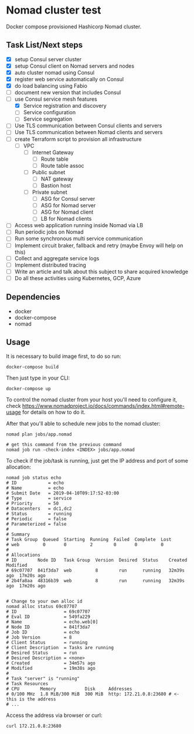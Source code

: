 # Nomad cluster test

Docker compose provisioned Hashicorp Nomad cluster.

## Task List/Next steps
- [X] setup Consul server cluster
- [X] setup Consul client on Nomad servers and nodes
- [X] auto cluster nomad using Consul
- [X] register web service automatically on Consul
- [X] do load balancing using Fabio
- [ ] document new version that includes Consul
- [ ] use Consul service mesh features
  - [X] Service registration and discovery
  - [ ] Service configuration
  - [ ] Service segregation
- [ ] Use TLS communication between Consul clients and servers
- [ ] Use TLS communication between Nomad clients and servers
- [ ] create Terraform script to provision all infrastructure
  - [ ] VPC
    - [ ] Internet Gateway
      - [ ] Route table
      - [ ] Route table assoc
    - [ ] Public subnet
      - [ ] NAT gateway
      - [ ] Bastion host
    - [ ] Private subnet
      - [ ] ASG for Consul server
      - [ ] ASG for Nomad server
      - [ ] ASG for Nomad client
      - [ ] LB for Nomad clients
- [ ] Access web application running inside Nomad via LB
- [ ] Run periodic jobs on Nomad
- [ ] Run some synchronous multi service communication
- [ ] Implement circuit braker, fallback and retry (maybe Envoy will help on this)
- [ ] Collect and aggregate service logs
- [ ] Implement distributed tracing
- [ ] Write an article and talk about this subject to share acquired knowledge
- [ ] Do all these activities using Kubernetes, GCP, Azure

## Dependencies

- docker
- docker-compose
- nomad

## Usage

It is necessary to build image first, to do so run:

```shell
docker-compose build
```

Then just type in your CLI:

```shell
docker-compose up
```

To control the nomad cluster from your host you'll need to configure it, check https://www.nomadproject.io/docs/commands/index.html#remote-usage for details on how to do it.

After that you'll able to schedule new jobs to the nomad cluster:

```shell
nomad plan jobs/app.nomad

# get this command from the previous command
nomad job run -check-index <INDEX> jobs/app.nomad
```

To check if the job/task is running, just get the IP address and port of some allocation:

```shell
nomad job status echo
# ID            = echo
# Name          = echo
# Submit Date   = 2019-04-10T09:17:52-03:00
# Type          = service
# Priority      = 50
# Datacenters   = dc1,dc2
# Status        = running
# Periodic      = false
# Parameterized = false
#
# Summary
# Task Group  Queued  Starting  Running  Failed  Complete  Lost
# web         0       0         2        0       0         0
#
# Allocations
# ID        Node ID   Task Group  Version  Desired  Status    Created     Modified
# 69c07707  841f3da7  web         8        run      running   32m39s ago  17m20s ago
# 2b4fa8aa  48316b39  web         8        run      running   32m39s ago  17m20s ago


# Change to your own alloc id
nomad alloc status 69c07707
# ID                  = 69c07707
# Eval ID             = 549fa229
# Name                = echo.web[0]
# Node ID             = 841f3da7
# Job ID              = echo
# Job Version         = 8
# Client Status       = running
# Client Description  = Tasks are running
# Desired Status      = run
# Desired Description = <none>
# Created             = 34m57s ago
# Modified            = 19m38s ago
#
# Task "server" is "running"
# Task Resources
# CPU        Memory           Disk     Addresses
# 0/100 MHz  1.8 MiB/300 MiB  300 MiB  http: 172.21.0.8:23680 # <- this is the address
# ...

```

Access the address via browser or curl:

```shell
curl 172.21.0.8:23680
```
